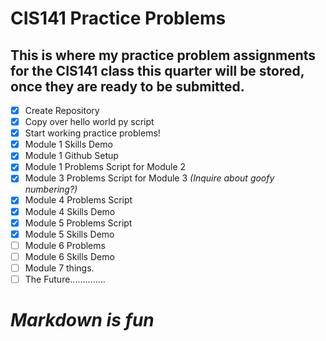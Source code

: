# CIS141 Practice Problems
This is where my practice problem assignments for the CIS141 class this quarter will be stored, once they are ready to be submitted.
---
- [x] Create Repository
- [x] Copy over hello world py script
- [X] Start working practice problems!
- [x] Module 1 Skills Demo
- [X] Module 1 Github Setup
- [X] Module 1 Problems Script for Module 2
- [x] Module 3 Problems Script for Module 3 *(Inquire about goofy numbering?)*
- [x] Module 4 Problems Script
- [X] Module 4 Skills Demo
- [x] Module 5 Problems Script
- [x] Module 5 Skills Demo
- [ ] Module 6 Problems
- [ ] Module 6 Skills Demo
- [ ] Module 7 things.
- [ ] The Future..............

# *Markdown is fun*
